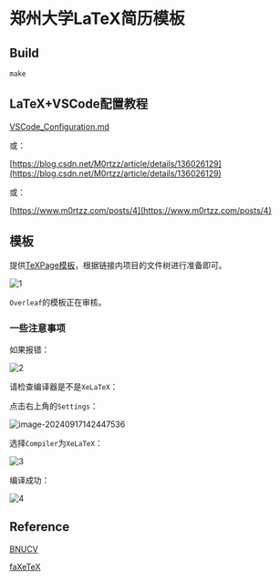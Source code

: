 # 郑州大学LaTeX简历模板

## Build

```shell
make
```

## LaTeX+VSCode配置教程

[VSCode_Configuration.md](./docs/VSCode_Configuration.md)

或：

[https://blog.csdn.net/M0rtzz/article/details/136026129](https://blog.csdn.net/M0rtzz/article/details/136026129)

或：

[https://www.m0rtzz.com/posts/4](https://www.m0rtzz.com/posts/4)

## 模板

提供[TeXPage模板](https://www.texpage.com/template/c3377f5a-e74e-4beb-8181-0568471db777)，根据链接内项目的文件树进行准备即可。

![1](https://static.m0rtzz.com/images/Year:2024/Month:09/Day:19/08:34:42_image-20240919083321818.png)

`Overleaf`的模板正在审核。

### 一些注意事项

如果报错：

![2](https://static.m0rtzz.com/images/Year:2024/Month:09/Day:19/08:37:16_image-20240919083716038.png)

请检查编译器是不是`XeLaTeX`：

点击右上角的`Settings`：

![image-20240917142447536](https://static.m0rtzz.com/images/Year:2024/Month:09/Day:17/14:24:47_image-20240917142447536.png)

选择`Compiler`为`XeLaTeX`：

![3](https://static.m0rtzz.com/images/Year:2024/Month:09/Day:17/14:25:31_image-20240917142531922.png)

编译成功：

![4](https://static.m0rtzz.com/images/Year:2024/Month:09/Day:19/08:37:47_image-20240919083747128.png)

## Reference

[BNUCV](https://www.overleaf.com/latex/templates/bnucv/stjnkyqdcqzm)

[faXeTeX](https://github.com/srikanthy/faXeTeX)
